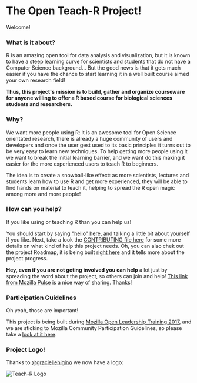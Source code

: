 # The Open Teach-R Project!

Welcome!

### What is it about?

R is an amazing open tool for data analysis and visualization, but it is known to have a steep learning curve for scientists and students that do not have a Computer Science background... But the good news is that it gets much easier if you have the chance to start learning it in a well built course aimed your own research field!

**Thus, this project's mission is to build, gather and organize courseware for anyone willing to offer a R based course for biological sciences students and researchers.**

### Why?

We want more people using R: it is an awesome tool for Open Science orientated research, there is already a huge community of users and developers and once the user gest used to its basic principles it turns out to be very easy to learn new techniques. To help getting more people using it we want to break the initial learning barrier, and we want do this making it easier for the more experienced users to teach R to beginners.

The idea is to create a snowball-like effect: as more scientists, lectures and students learn how to use R and get more experienced, they will be able to find hands on material to teach it, helping to spread the R open magic among more and more people!

### How can you help?

If you like using or teaching R than you can help us!

You should start by saying ["hello" here](https://github.com/marcosvital/teach-R-project/issues/1), and talking a little bit about yourself if you like. Next, take a look the [CONTRIBUTING file here](https://github.com/marcosvital/teach-R-project/blob/master/CONTRIBUTING.md) for some more details on what kind of help this project needs. Oh, you can also chek out the project Roadmap, it is being built [right here](https://github.com/marcosvital/teach-R-project/blob/master/ROADMAP.md) and it tells more about the project progress. 

**Hey, even if you are not geting involved you can help** a lot just by spreading the word about the project, so others can join and help! [This link from Mozilla Pulse](https://www.mozillapulse.org/entry/238) is a nice way of sharing. Thanks!

### Participation Guidelines

Oh yeah, those are important!

This project is being built during [Mozilla Open Leadership Training 2017](https://mozilla.github.io/open-leadership-training-series/), and we are sticking to Mozilla Community Participation Guidelines, so please take a [look at it here](https://www.mozilla.org/en-US/about/governance/policies/participation/).

### Project Logo!

Thanks to [@graciellehigino](graciellehigino) we now have a logo:

![Teach-R Logo](https://github.com/marcosvital/teach-R-project/blob/master/TeachR.png)
